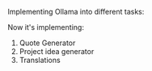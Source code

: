 Implementing Ollama into different tasks:

Now it's implementing:

1. Quote Generator
2. Project idea generator
3. Translations
